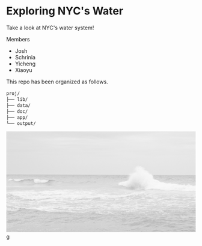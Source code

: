 # Exploring NYC's Water

Take a look at NYC's water system!  

Members 
- Josh
- Schrinia
- Yicheng 
- Xiaoyu

This repo has been organized as follows.
```
proj/
├── lib/
├── data/
├── doc/
├── app/
└── output/
```
![screenshot](app/www/white_water.jpg)
g
